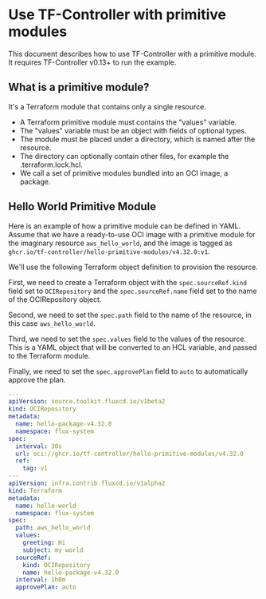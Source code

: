 # Use TF-Controller with primitive modules

This document describes how to use TF-Controller with a primitive module.
It requires TF-Controller v0.13+ to run the example.

## What is a primitive module?

It's a Terraform module that contains only a single resource.

  * A Terraform primitive module must contains the "values" variable.
  * The "values" variable must be an object with fields of optional types.
  * The module must be placed under a directory, which is named after the resource.
  * The directory can optionally contain other files, for example the .terraform.lock.hcl.
  * We call a set of primitive modules bundled into an OCI image, a package.

## Hello World Primitive Module

Here is an example of how a primitive module can be defined in YAML.
Assume that we have a ready-to-use OCI image with a primitive module for the imaginary resource `aws_hello_world`,
and the image is tagged as `ghcr.io/tf-controller/hello-primitive-modules/v4.32.0:v1`.

We'll use the following Terraform object definition to provision the resource.

First, we need to create a Terraform object with the `spec.sourceRef.kind` field 
set to `OCIRepository` and the `spec.sourceRef.name` field set to the name of the OCIRepository object.

Second, we need to set the `spec.path` field to the name of the resource, in this case `aws_hello_world`.

Third, we need to set the `spec.values` field to the values of the resource. This is a YAML object that will be converted to an HCL variable, and passed to the Terraform module.

Finally, we need to set the `spec.approvePlan` field to `auto` to automatically approve the plan.

```yaml hl_lines="19-25"
---
apiVersion: source.toolkit.fluxcd.io/v1beta2
kind: OCIRepository
metadata:
  name: hello-package-v4.32.0
  namespace: flux-system
spec:
  interval: 30s
  url: oci://ghcr.io/tf-controller/hello-primitive-modules/v4.32.0
  ref:
    tag: v1
---
apiVersion: infra.contrib.fluxcd.io/v1alpha2
kind: Terraform
metadata:
  name: hello-world
  namespace: flux-system
spec:
  path: aws_hello_world
  values:
    greeting: Hi
    subject: my world
  sourceRef:
    kind: OCIRepository
    name: hello-package-v4.32.0
  interval: 1h0m
  approvePlan: auto
```
